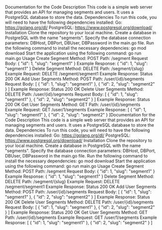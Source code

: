 Documentation for the Code
Description
This code is a simple web server that provides an API for managing segments and users. It uses a PostgreSQL database to store the data.
Dependencies
To run this code, you will need to have the following dependencies installed:
Go: https://golang.org/dl/
PostgreSQL: https://www.postgresql.org/download/
Installation
Clone the repository to your local machine.
Create a database in PostgreSQL with the name "segments".
Specify the database connection parameters: DBHost, DBPort, DBUser, DBPassword in the main.go file.
Run the following command to install the necessary dependencies:
go mod download
Start the application using the following command:
go run main.go
Usage
Create Segment
Method: POST
Path: /segment
Request Body:
{
    "id": 1,
    "slug": "segment1"
}
Example Response:
{
    "id": 1,
    "slug": "segment1"
}
Delete Segment
Method: DELETE
Path: /segment/{slug}
Example Request:
DELETE /segment/segment1
Example Response:
Status 200 OK
Add User Segments
Method: POST
Path: /user/{id}/segments
Request Body:
[
    {
        "id": 1,
        "slug": "segment1"
    },
    {
        "id": 2,
        "slug": "segment2"
    }
]
Example Response:
Status 200 OK
Delete User Segments
Method: DELETE
Path: /user/{id}/segments
Request Body:
[
    {
        "id": 1,
        "slug": "segment1"
    },
    {
        "id": 2,
        "slug": "segment2"
    }
]
Example Response:
Status 200 OK
Get User Segments
Method: GET
Path: /user/{id}/segments
Example Request:
GET /user/1/segments
Example Response:
[
    {
        "id": 1,
        "slug": "segment1"
    },
    {
        "id": 2,
        "slug": "segment2"
    }
]Documentation for the Code
Description
This code is a simple web server that provides an API for managing segments and users. It uses a PostgreSQL database to store the data.
Dependencies
To run this code, you will need to have the following dependencies installed:
Go: https://golang.org/dl/
PostgreSQL: https://www.postgresql.org/download/
Installation
Clone the repository to your local machine.
Create a database in PostgreSQL with the name "segments".
Specify the database connection parameters: DBHost, DBPort, DBUser, DBPassword in the main.go file.
Run the following command to install the necessary dependencies:
go mod download
Start the application using the following command:
go run main.go
Usage
Create Segment
Method: POST
Path: /segment
Request Body:
{
    "id": 1,
    "slug": "segment1"
}
Example Response:
{
    "id": 1,
    "slug": "segment1"
}
Delete Segment
Method: DELETE
Path: /segment/{slug}
Example Request:
DELETE /segment/segment1
Example Response:
Status 200 OK
Add User Segments
Method: POST
Path: /user/{id}/segments
Request Body:
[
    {
        "id": 1,
        "slug": "segment1"
    },
    {
        "id": 2,
        "slug": "segment2"
    }
]
Example Response:
Status 200 OK
Delete User Segments
Method: DELETE
Path: /user/{id}/segments
Request Body:
[
    {
        "id": 1,
        "slug": "segment1"
    },
    {
        "id": 2,
        "slug": "segment2"
    }
]
Example Response:
Status 200 OK
Get User Segments
Method: GET
Path: /user/{id}/segments
Example Request:
GET /user/1/segments
Example Response:
[
    {
        "id": 1,
        "slug": "segment1"
    },
    {
        "id": 2,
        "slug": "segment2"
    }
]
